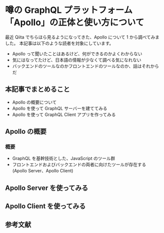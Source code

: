 # 噂の GraphQL プラットフォーム「Apollo」の正体と使い方について

最近 Qiita でちらほら見るようになってきた、Apollo について 1 から調べてみました。
本記事は以下のような読者を対象にしています。

- Apollo って聞いたことはあるけど、何ができるのかよくわからない
- 気にはなってたけど、日本語の情報が少なくて調べる気になれない
- バックエンドのツールなのかフロントエンドのツールなのか、話はそれからだ

## 本記事でまとめること

- Apollo の概要について
- Apollo を使って GraphQL サーバーを建ててみる
- Apollo を使って GraphQL Client アプリを作ってみる

## Apollo の概要

### 概要

- GraphQL を基幹技術とした、JavaScript のツール群
- フロントエンドおよびバックエンドの両者に向けたツールが存在する(Apollo Server、Apollo Client)

## Apollo Server を使ってみる

## Apollo Client を使ってみる

## 参考文献

